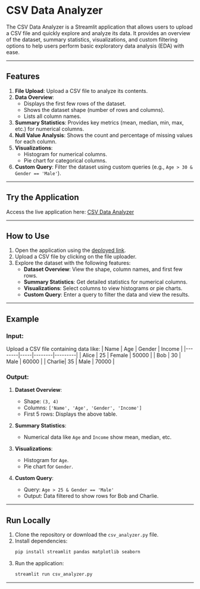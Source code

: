 # CSV Data Analyzer

The CSV Data Analyzer is a Streamlit application that allows users to upload a CSV file and quickly explore and analyze its data. It provides an overview of the dataset, summary statistics, visualizations, and custom filtering options to help users perform basic exploratory data analysis (EDA) with ease.

---

## Features

1. **File Upload**: Upload a CSV file to analyze its contents.
2. **Data Overview**:
   - Displays the first few rows of the dataset.
   - Shows the dataset shape (number of rows and columns).
   - Lists all column names.
3. **Summary Statistics**: Provides key metrics (mean, median, min, max, etc.) for numerical columns.
4. **Null Value Analysis**: Shows the count and percentage of missing values for each column.
5. **Visualizations**:
   - Histogram for numerical columns.
   - Pie chart for categorical columns.
6. **Custom Query**: Filter the dataset using custom queries (e.g., `Age > 30 & Gender == 'Male'`).

---

## Try the Application

Access the live application here: [CSV Data Analyzer](https://csv-viewer-ahmddbilall.streamlit.app/)

---

## How to Use

1. Open the application using the [deployed link](https://csv-viewer-ahmddbilall.streamlit.app/).
2. Upload a CSV file by clicking on the file uploader.
3. Explore the dataset with the following features:
   - **Dataset Overview**: View the shape, column names, and first few rows.
   - **Summary Statistics**: Get detailed statistics for numerical columns.
   - **Visualizations**: Select columns to view histograms or pie charts.
   - **Custom Query**: Enter a query to filter the data and view the results.

---

## Example

### Input:
Upload a CSV file containing data like:
| Name   | Age | Gender | Income  |
|--------|-----|--------|---------|
| Alice  | 25  | Female | 50000   |
| Bob    | 30  | Male   | 60000   |
| Charlie| 35  | Male   | 70000   |

### Output:
1. **Dataset Overview**:
   - Shape: `(3, 4)`
   - Columns: `['Name', 'Age', 'Gender', 'Income']`
   - First 5 rows: Displays the above table.
   
2. **Summary Statistics**:
   - Numerical data like `Age` and `Income` show mean, median, etc.

3. **Visualizations**:
   - Histogram for `Age`.
   - Pie chart for `Gender`.

4. **Custom Query**:
   - Query: `Age > 25 & Gender == 'Male'`
   - Output: Data filtered to show rows for Bob and Charlie.

---

## Run Locally

1. Clone the repository or download the `csv_analyzer.py` file.
2. Install dependencies:
   ```bash
   pip install streamlit pandas matplotlib seaborn
   ```
3. Run the application:
   ```bash
   streamlit run csv_analyzer.py
   ```

---
